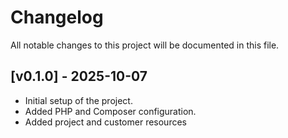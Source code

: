 # Changelog

All notable changes to this project will be documented in this file.

## [v0.1.0] - 2025-10-07
- Initial setup of the project.
- Added PHP and Composer configuration.
- Added project and customer resources
